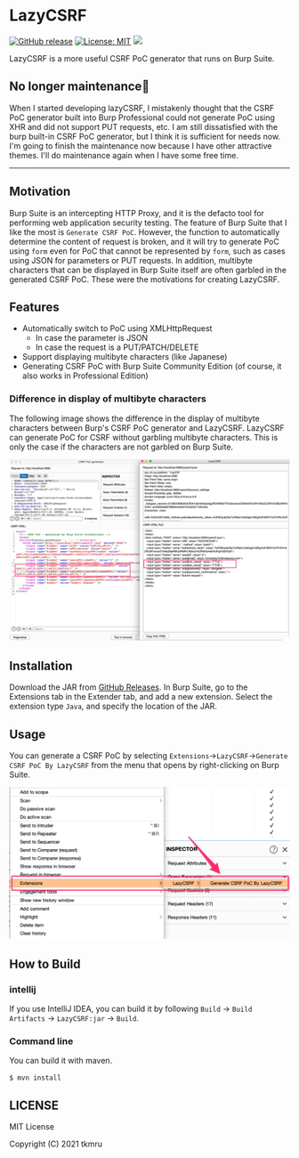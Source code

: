 # LazyCSRF

[![GitHub release](https://img.shields.io/github/v/release/tkmru/lazycsrf.svg)](https://github.com/tkmru/lazycsrf/releases/latest)
[![License: MIT](https://img.shields.io/badge/License-MIT-blue.svg)](https://github.com/tkmru/lazycsrf/blob/main/LICENSE.md)
[![](https://img.shields.io/badge/Black%20Hat%20Arsenal-EUROPE%202021-blue.svg)](https://www.blackhat.com/eu-21/arsenal/schedule/index.html#lazycsrf-a-more-useful-csrf-poc-generator-on-burpsuite-25088)

LazyCSRF is a more useful CSRF PoC generator that runs on Burp Suite.

## No longer maintenance:bow:
When I started developing lazyCSRF, I mistakenly thought that the CSRF PoC generator built into Burp Professional could not generate PoC using XHR and did not support PUT requests, etc. I am still dissatisfied with the burp built-in CSRF PoC generator, but I think it is sufficient for needs now.
I'm going to finish the maintenance now because I have other attractive themes. I'll do maintenance again when I have some free time.

-------

## Motivation
Burp Suite is an intercepting HTTP Proxy, and it is the defacto tool for performing web application security testing.
The feature of Burp Suite that I like the most is `Generate CSRF PoC`. 
However, the function to automatically determine the content of request is broken, and it will try to generate PoC using `form` even for PoC that cannot be represented by `form`, such as cases using JSON for parameters or PUT requests.
In addition, multibyte characters that can be displayed in Burp Suite itself are often garbled in the generated CSRF PoC.
These were the motivations for creating LazyCSRF.

## Features

- Automatically switch to PoC using XMLHttpRequest
  - In case the parameter is JSON
  - In case the request is a PUT/PATCH/DELETE
- Support displaying multibyte characters (like Japanese)
- Generating CSRF PoC with Burp Suite Community Edition (of course, it also works in Professional Edition)

### Difference in display of multibyte characters

The following image shows the difference in the display of multibyte characters between Burp's CSRF PoC generator and LazyCSRF.
LazyCSRF can generate PoC for CSRF without garbling multibyte characters.
This is only the case if the characters are not garbled on Burp Suite.

![display-japanese](./img/display-japanese.png)

## Installation

Download the JAR from [GitHub Releases](https://github.com/tkmru/lazyCSRF/releases/).
In Burp Suite, go to the Extensions tab in the Extender tab, and add a new extension. 
Select the extension type `Java`, and specify the location of the JAR.

## Usage
You can generate a CSRF PoC by selecting `Extensions`->`LazyCSRF`->`Generate CSRF PoC By LazyCSRF` from the menu that opens by right-clicking on Burp Suite.

![menu](./img/menu.png)

## How to Build
### intellij

If you use IntelliJ IDEA, you can build it by following `Build` -> `Build Artifacts` -> `LazyCSRF:jar` -> `Build`.

### Command line

You can build it with maven.

```
$ mvn install
```

## LICENSE

MIT License

Copyright (C) 2021 tkmru
